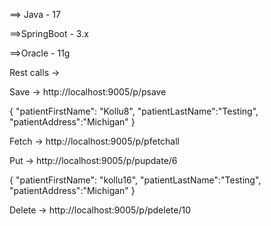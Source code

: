 ==> Java - 17

==>SpringBoot - 3.x

==>Oracle - 11g

Rest calls -> 

Save -> http://localhost:9005/p/psave

{
    "patientFirstName": "Kollu8",
    "patientLastName":"Testing",
    "patientAddress":"Michigan"
}

Fetch -> http://localhost:9005/p/pfetchall

Put -> http://localhost:9005/p/pupdate/6

{
    "patientFirstName": "kollu16",
    "patientLastName":"Testing",
    "patientAddress":"Michigan"
}

Delete -> http://localhost:9005/p/pdelete/10
